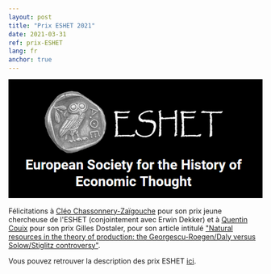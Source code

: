 ```yaml
---
layout: post
title: "Prix ESHET 2021"
date: 2021-03-31
ref: prix-ESHET
lang: fr
anchor: true
---
```

<img src="/assets/img/posts/logo_eshet.png" alt="ESHET">

<br>

Félicitations à [Cléo Chassonnery-Zaïgouche](/cleo-cz) pour son prix jeune chercheuse de l'ESHET (conjointement avec Erwin Dekker) et à [Quentin Couix](/quentin-couix) pour son prix Gilles Dostaler, pour son article intitulé ["Natural resources in the theory of production: the Georgescu-Roegen/Daly versus Solow/Stiglitz controversy"](https://www.tandfonline.com/doi/abs/10.1080/09672567.2019.1679210?journalCode=rejh20).

Vous pouvez retrouver la description des prix ESHET [ici](https://www.eshet.net/academic-awards/).
